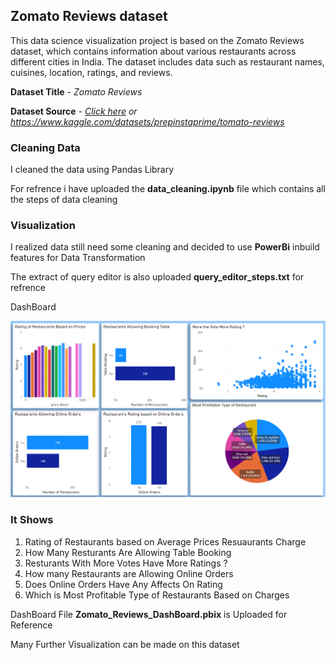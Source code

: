 ## Zomato Reviews dataset

This data science visualization project is based on the Zomato Reviews dataset, which contains information about various restaurants across different cities in India. The dataset includes data such as restaurant names, cuisines, location, ratings, and reviews.

**Dataset Title**  - *Zomato Reviews* 

**Dataset Source**  - *[Click here](https://www.kaggle.com/datasets/prepinstaprime/tomato-reviews) or
 https://www.kaggle.com/datasets/prepinstaprime/tomato-reviews*

 ### Cleaning Data

I cleaned the data using Pandas Library 

For refrence i have uploaded the **data_cleaning.ipynb** file  which contains all the steps of data cleaning

### Visualization

I realized data still need some cleaning and  decided to use **PowerBi** inbuild features for Data Transformation 

The extract of query editor is also uploaded **query_editor_steps.txt** for refrence

DashBoard

![This is an image](dashboard.png)

### It Shows

1.  Rating of Restaurants based on Average Prices Resuaurants Charge
2. How Many Resturants Are Allowing Table Booking
3. Resturants With More Votes Have More Ratings ?
4. How many Restaurants are Allowing Online Orders 
5. Does Online Orders Have Any Affects On Rating 
6. Which is Most Profitable Type of Restaurants Based on Charges 

DashBoard File **Zomato_Reviews_DashBoard.pbix** is Uploaded for Reference 

Many Further Visualization can be made on this dataset